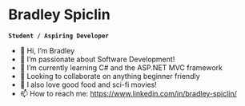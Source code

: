 # Bradley Spiclin

**`Student / Aspiring Developer`**

- 👋 Hi, I’m Bradley
- 👀 I’m passionate about Software Development!
- 🌱 I’m currently learning C# and the ASP.NET MVC framework
- 💞️ Looking to collaborate on anything beginner friendly
- 🍔 I also love good food and sci-fi movies!
- 📫 How to reach me: https://www.linkedin.com/in/bradley-spiclin/

<!---
Larsa-mrp/Larsa-mrp is a ✨ special ✨ repository because its `README.md` (this file) appears on your GitHub profile.
You can click the Preview link to take a look at your changes.
--->
